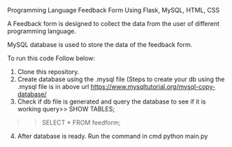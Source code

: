Programming Language Feedback Form Using Flask, MySQL, HTML, CSS

A Feedback form is designed to collect the data from the user of different programming language.

MySQL database is used to store the data of the feedback form.

To run this code Follow below:
1. Clone this repository.
2. Create database using the .mysql file (Steps to create your db using the
.mysql file is in above url
https://www.mysqltutorial.org/mysql-copy-database/
3. Check if db file is generated and query the database to see if it is
working
query>> SHOW TABLES;
>> SELECT * FROM feedform;

4. After database is ready. Run the command in cmd 
python main.py

